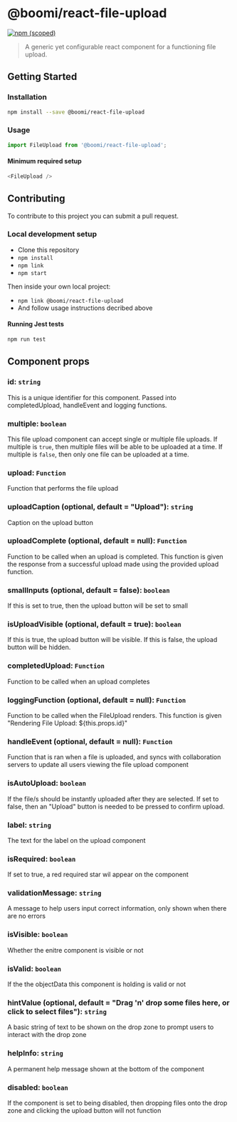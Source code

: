 # @boomi/react-file-upload

[![npm (scoped)](https://img.shields.io/npm/v/@boomi/react-file-upload.svg?style=flat-square)](https://www.npmjs.com/package/@boomi/react-file-upload)

> A generic yet configurable react component for a functioning file upload.

## Getting Started
### Installation

```sh
npm install --save @boomi/react-file-upload
```

### Usage

```js
import FileUpload from '@boomi/react-file-upload';
```

#### Minimum required setup

```js
<FileUpload />
```

## Contributing

To contribute to this project you can submit a pull request.

### Local development setup

* Clone this repository
* `npm install`
* `npm link`
* `npm start`

Then inside your own local project:
* `npm link @boomi/react-file-upload`
* And follow usage instructions decribed above

#### Running Jest tests

```sh
npm run test
```

## Component props
### id: `string`
This is a unique identifier for this component.
Passed into completedUpload, handleEvent and logging functions.

### multiple: `boolean`
This file upload component can accept single or multiple file uploads.
If multiple is `true`, then multiple files will be able to be uploaded at a time.
If multiple is `false`, then only one file can be uploaded at a time.

### upload: `Function`
Function that performs the file upload

### uploadCaption (optional, default = "Upload"): `string`
Caption on the upload button

### uploadComplete (optional, default = null): `Function`
Function to be called when an upload is completed.
This function is given the response from a successful upload made using the provided upload function.

### smallInputs (optional, default = false): `boolean`
If this is set to true, then the upload button will be set to small

### isUploadVisible (optional, default = true): `boolean`
If this is true, the upload button will be visible.
If this is false, the upload button will be hidden.

### completedUpload: `Function`
Function to be called when an upload completes

### loggingFunction (optional, default = null): `Function`
Function to be called when the FileUpload renders.
This function is given "Rendering File Upload: ${this.props.id}"

### handleEvent (optional, default = null): `Function`
Function that is ran when a file is uploaded, and syncs with collaboration servers to update all users viewing the file upload component

### isAutoUpload: `boolean`
If the file/s should be instantly uploaded after they are selected.
If set to false, then an "Upload" button is needed to be pressed to confirm upload.

### label: `string`
The text for the label on the upload component

### isRequired: `boolean`
If set to true, a red required star wil appear on the component

### validationMessage: `string`
A message to help users input correct information, only shown when there are no errors

### isVisible: `boolean`
Whether the enitre component is visible or not

### isValid: `boolean`
If the the objectData this component is holding is valid or not

### hintValue (optional, default = "Drag 'n' drop some files here, or click to select files"): `string`
A basic string of text to be shown on the drop zone to prompt users to interact with the drop zone

### helpInfo: `string`
A permanent help message shown at the bottom of the component

### disabled: `boolean`
If the component is set to being disabled, then dropping files onto the drop zone and clicking the upload button will not function